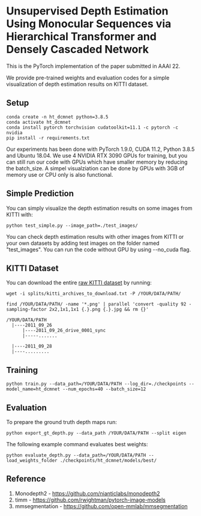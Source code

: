 # Unsupervised Depth Estimation Using Monocular Sequences via Hierarchical Transformer and Densely Cascaded Network

This is the PyTorch implementation of the paper submitted in AAAI 22.

We provide pre-trained weights and evaluation codes for a simple visualization of depth estimation  results on KITTI dataset.

## Setup


```shell
conda create -n ht_dcmnet python=3.8.5
conda activate ht_dcmnet
conda install pytorch torchvision cudatoolkit=11.1 -c pytorch -c nvidia
pip install -r requirements.txt
```
Our experiments has been done with PyTorch 1.9.0, CUDA 11.2, Python 3.8.5 and Ubuntu 18.04. We use 4 NVIDIA RTX 3090 GPUs for training, but you can still run our code with GPUs which have smaller memory by reducing the batch_size. A simpel visualziation can be done by GPUs with 3GB of memory use or CPU only is also functional.

## Simple Prediction

You can simply visualize the depth estimation results on some images from KITTI with:

```shell
python test_simple.py --image_path=./test_images/
```

You can check depth estimation results with other images from KITTI or your own datasets by adding test images on the folder named "test_images". You can run the code without GPU by using --no_cuda flag.

## KITTI Dataset

You can download the entire [raw KITTI dataset](http://www.cvlibs.net/datasets/kitti/raw_data.php) by running:
```shell
wget -i splits/kitti_archives_to_download.txt -P /YOUR/DATA/PATH/
```

```shell
find /YOUR/DATA/PATH/ -name '*.png' | parallel 'convert -quality 92 -sampling-factor 2x2,1x1,1x1 {.}.png {.}.jpg && rm {}'
```

```
/YOUR/DATA/PATH
  |----2011_09_26
      |----2011_09_26_drive_0001_sync  
      |-----.......  
      
  |----2011_09_28        
  |----.........        
```

## Training

```shell
python train.py --data_path=/YOUR/DATA/PATH --log_dir=./checkpoints --model_name=ht_dcmnet --num_epochs=40 --batch_size=12
```

## Evaluation

To prepare the ground truth depth maps run:
```shell
python export_gt_depth.py --data_path /YOUR/DATA/PATH --split eigen
```

The following example command evaluates best weights:
```shell
python evaluate_depth.py --data_path=/YOUR/DATA/PATH --load_weights_folder ./checkpoints/ht_dcmnet/models/best/
```

## Reference

1. Monodepth2 - https://github.com/nianticlabs/monodepth2
2. timm - https://github.com/rwightman/pytorch-image-models
3. mmsegmentation - https://github.com/open-mmlab/mmsegmentation
